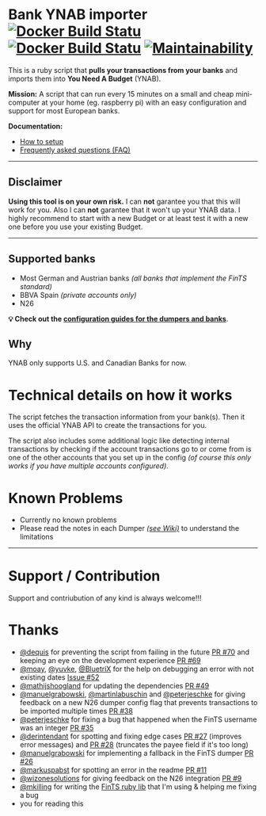 # Bank YNAB importer [![Docker Build Statu](https://img.shields.io/docker/pulls/schurig/ynab-bank-importer.svg)](https://hub.docker.com/r/schurig/ynab-bank-importer/) [![Docker Build Statu](https://img.shields.io/docker/build/schurig/ynab-bank-importer.svg)](https://hub.docker.com/r/schurig/ynab-bank-importer/builds/) [![Maintainability](https://api.codeclimate.com/v1/badges/4367cde9c1b522b4bcbe/maintainability)](https://codeclimate.com/github/schurig/ynab-bank-importer/maintainability)

This is a ruby script that **pulls your transactions from your banks** and imports them into **You Need A Budget** (YNAB).

**Mission:** A script that can run every 15 minutes on a small and cheap mini-computer at your home (eg. raspberry pi) with an easy configuration and support for most European banks.

**Documentation:**

* [How to setup](https://github.com/schurig/ynab-bank-importer/wiki#ways-to-set-up-the-script)
* [Frequently asked questions (FAQ)](https://github.com/schurig/ynab-bank-importer/wiki/faq)

---

## Disclaimer

**Using this tool is on your own risk.** I can **not** garantee you that this will work for you. Also I can **not** garantee that it won't up your YNAB data. I highly recommend to start with a new Budget or at least test it with a new one before you use your existing Budget.

---

## Supported banks

* Most German and Austrian banks _(all banks that implement the FinTS standard)_
* BBVA Spain _(private accounts only)_
* N26

**💡 Check out the [configuration guides for the dumpers and banks](https://github.com/schurig/ynab-bank-importer/wiki#supported-dumpers)**.

## Why

YNAB only supports U.S. and Canadian Banks for now.

# Technical details on how it works

The script fetches the transaction information from your bank(s). Then it uses the official YNAB API to create the transactions for you.

The script also includes some additional logic like detecting internal transactions by checking if the account transactions go to or come from is one of the other accounts that you set up in the config _(of course this only works if you have multiple accounts configured)_.

# Known Problems

* Currently no known problems
* Please read the notes in each Dumper _[(see Wiki)](https://github.com/schurig/ynab-bank-importer/wiki#supported-dumpers)_ to understand the limitations

____________________

# Support / Contribution

Support and contriubution of any kind is always welcome!!!

# Thanks

* [@dequis](https://github.com/dequis) for preventing the script from failing in the future [PR #70](https://github.com/schurig/ynab-bank-importer/pull/70) and keeping an eye on the development experience [PR #69](https://github.com/schurig/ynab-bank-importer/pull/69)
* [@moay](https://github.com/moay), [@yuvke](https://github.com/yuvke), [@BluetriX](https://github.com/BluetriX) for the help on debugging an error with not existing dates [Issue #52](https://github.com/schurig/ynab-bank-importer/issues/52)
* [@mathijshoogland](https://github.com/mathijshoogland) for updating the dependencies [PR #49](https://github.com/schurig/ynab-bank-importer/pull/49)
* [@manuelgrabowski](https://github.com/manuelgrabowski), [@martinlabuschin](https://github.com/martinlabuschin) and [@peterjeschke](https://github.com/peterjeschke) for giving feedback on a new N26 dumper config flag that prevents transactions to be imported multiple times [PR #38](https://github.com/schurig/ynab-bank-importer/pull/38)
* [@peterjeschke](https://github.com/peterjeschke) for fixing a bug that happened when the FinTS username was an integer [PR #35](https://github.com/schurig/ynab-bank-importer/pull/35)
* [@derintendant](https://github.com/derintendant) for spotting and fixing edge cases [PR #27](https://github.com/schurig/ynab-bank-importer/pull/27) (improves error messages) and [PR #28](https://github.com/schurig/ynab-bank-importer/pull/28) (truncates the payee field if it's too long)
* [@manuelgrabowski](https://github.com/manuelgrabowski) for implementing a fallback in the FinTS dumper [PR #26](https://github.com/schurig/ynab-bank-importer/pull/26)
* [@markuspabst](https://github.com/markuspabst) for spotting an error in the readme [PR #11](https://github.com/schurig/ynab-bank-importer/pull/11)
* [@wizonesolutions](https://github.com/wizonesolutions) for giving feedback on the N26 integration [PR #9](https://github.com/schurig/ynab-bank-importer/pull/9)
* [@mkilling](https://github.com/mkilling) for writing the [FinTS ruby lib](https://github.com/playtestcloud/ruby_fints) that I'm using & helping me fixing a bug
* you for reading this
